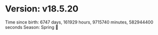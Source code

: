 # Version: v18.5.20
Time since birth: 6747 days, 161929 hours, 9715740 minutes, 582944400 seconds
Season: Spring 🌸
